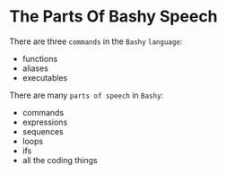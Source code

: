 # The Parts Of Bashy Speech


There are three `commands` in the `Bashy` `language`:
-   functions
-   aliases
-   executables
    
There are many `parts of speech` in `Bashy`: 
- 	commands 
-   expressions
-   sequences
-   loops
-   ifs
-   all the coding things
    
